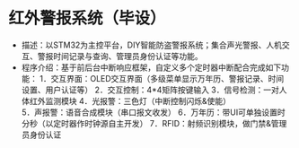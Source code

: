 # 红外警报系统（毕设）

* 描述：以STM32为主控平台，DIY智能防盗警报系统；集合声光警报、人机交互、警报时间记录与查询、管理员身份认证等功能。
* 程序介绍：基于前后台中断响应框架，自定义多个定时器中断配合完成如下功能：
1．交互界面：OLED交互界面（多级菜单显示万年历、警报记录、时间设置、用户认证等）
2．交互控制：4*4矩阵按键输入
3．信号检测：一对人体红外监测模块
4．光报警：三色灯（中断控制闪烁&使能）	
5．声报警：语音合成模块（串口报文收发）
6．万年历：带UI可单独设置时分秒（以定时器作时钟源自主开发）
7．RFID：射频识别模块，做门禁&管理员身份认证
